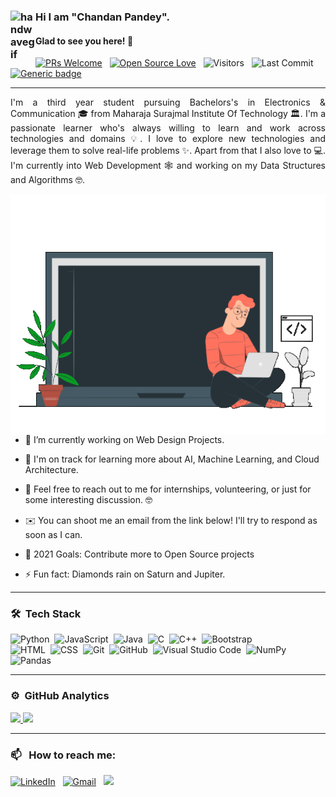 ### <img alt="handwavegif" src="https://user-images.githubusercontent.com/39513876/112366216-8cfe7400-8cfe-11eb-8116-7d3dbae20e97.gif" width='40' align="left"/>Hi I am "Chandan Pandey". 

#### Glad to see you here! 🤩

<p>

[![PRs Welcome](https://img.shields.io/badge/PRs-welcome-brightgreen.svg?style=flat&logo=github)](https://github.com/chandan9pandey)
 &nbsp;
[![Open Source Love](https://img.shields.io/badge/Open%20Source-%F0%9F%A4%8D-Green)](https://github.com/chandan9pandey)
 &nbsp;
<img alt="Visitors" src="https://komarev.com/ghpvc/?username=chandan9pandey&style=flat&labelColor=black&logo=github&label=PROFILE+VIEWS&color=29bf12"/>
 &nbsp;
<img alt="Last Commit" src="https://img.shields.io/github/last-commit/chandan9pandey/chandan9pandey?logo=markdown&label=LAST+UPDATE&color=29bf12&style=flat">
 &nbsp;
[![Generic badge](https://img.shields.io/badge/BUILT-SUCCESS-<COLOR>.svg)](https://shields.io/)
</p>

---
<div style="text-align: justify"> 

I'm a third year student pursuing Bachelors's in Electronics & Communication 🎓 from Maharaja Surajmal Institute Of Technology 🏛.
I'm a passionate learner who's always willing to learn and work across technologies and domains 💡.
I love to explore new technologies and leverage them to solve real-life problems ✨.
Apart from that I also love to 💻.
I'm currently into Web Development 🕸️ and working on my Data Structures and Algorithms 🤓.

</div>

<img align="right" alt="GIF" width="512" height="384" src="https://github.com/chandan9pandey/chandan9pandey/blob/main/images/portfolio.gif" />

- 🔭 I’m currently working on Web Design Projects.

- 🌱 I'm on track for learning more about AI, Machine Learning, and Cloud Architecture.

- 💬 Feel free to reach out to me for internships, volunteering, or just for some interesting discussion. 🤓

- ✉️ You can shoot me an email from the link below! I'll try to respond as soon as I can.

- 🥅 2021 Goals: Contribute more to Open Source projects

- ⚡ Fun fact: Diamonds rain on Saturn and Jupiter.

<hr/>

### 🛠 &nbsp;Tech Stack

![Python](https://img.shields.io/badge/-Python-05122A?style=flat&logo=python)&nbsp;
![JavaScript](https://img.shields.io/badge/-JavaScript-05122A?style=flat&logo=javascript)&nbsp;
![Java](https://img.shields.io/badge/-Java-05122A?style=flat&logo=Java&logoColor=FFA518)&nbsp;
![C](https://img.shields.io/badge/-C-05122A?style=flat&logo=C&logoColor=A8B9CC)&nbsp;
![C++](https://img.shields.io/badge/-C++-05122A?style=flat&logo=C%2B%2B&logoColor=00599C)&nbsp;
![Bootstrap](https://img.shields.io/badge/-Bootstrap-05122A?style=flat&logo=bootstrap&logoColor=563D7C)\
![HTML](https://img.shields.io/badge/-HTML-05122A?style=flat&logo=HTML5)&nbsp;
![CSS](https://img.shields.io/badge/-CSS-05122A?style=flat&logo=CSS3&logoColor=1572B6)&nbsp;
![Git](https://img.shields.io/badge/-Git-05122A?style=flat&logo=git)&nbsp;
![GitHub](https://img.shields.io/badge/-GitHub-05122A?style=flat&logo=github)&nbsp;
![Visual Studio Code](https://img.shields.io/badge/-Visual%20Studio%20Code-05122A?style=flat&logo=visual-studio-code&logoColor=007ACC)&nbsp;
![NumPy](https://img.shields.io/badge/numpy%20-%23013243.svg?&style=flat&logo=numpy&logoColor=white)&nbsp;
![Pandas](https://img.shields.io/badge/pandas%20-%23150458.svg?&style=flat&logo=pandas&logoColor=white)&nbsp;

<hr/>

### ⚙️ &nbsp;GitHub Analytics

<p align="left">
<a href="https://github.com/chandan9pandey">
  <img height="137em" src="https://github-readme-stats-eight-theta.vercel.app/api?username=chandan9pandey&show_icons=true&include_all_commits=true&count_private=true&text_color=000&icon_color=000&bg_color=0,ea6161,ffc64d,fffc4d,52fa5a&theme=graywhite"/>
  <img height="137em" src="https://github-readme-stats-eight-theta.vercel.app/api/top-langs/?username=chandan9pandey&layout=compact&langs_count=6&icon_color=fff&bg_color=0,52fa5a,4dfcff,c64dff&theme=graywhite"/>
</a>
</p>
<hr/>

### 📫 &nbsp; How to reach me:


<a href="https://www.linkedin.com/in/chandan0113/"><img alt="LinkedIn" src="https://img.shields.io/badge/linkedin%20-%230077B5.svg?&style=flat&logo=linkedin&logoColor=white"/></a> &nbsp;
<a href="mailto:cpandey1999@gmail.com"><img alt="Gmail" src="https://img.shields.io/badge/Gmail-D14836?style=flat&logo=gmail&logoColor=white" /></a> &nbsp;
<a href="https://instagram.com/_pandey_chandan_"><img src="https://img.shields.io/badge/-@Instagram-E4405F?style=flat&logo=Instagram&logoColor=white"/></a> &nbsp;


<!---
chandan9pandey/chandan9pandey is a ✨ special ✨ repository because its `README.md` (this file) appears on your GitHub profile.
You can click the Preview link to take a look at your changes.

### 🎧 Now Playing 

[![Spotify](https://spotify-recently-played-6w8ea7g4e.vercel.app/api/spotify)](https://open.spotify.com/user/dwse9v9xtzhdpjt3lns9mhsww)
<br/>
---
--->
